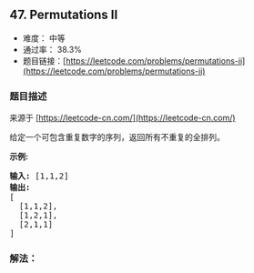 ## 47. Permutations II

- 难度： 中等
- 通过率： 38.3%
- 题目链接：[https://leetcode.com/problems/permutations-ii](https://leetcode.com/problems/permutations-ii)


### 题目描述

来源于 [https://leetcode-cn.com/](https://leetcode-cn.com/)

<p>给定一个可包含重复数字的序列，返回所有不重复的全排列。</p>

<p><strong>示例:</strong></p>

<pre><strong>输入:</strong> [1,1,2]
<strong>输出:</strong>
[
  [1,1,2],
  [1,2,1],
  [2,1,1]
]</pre>


### 解法：